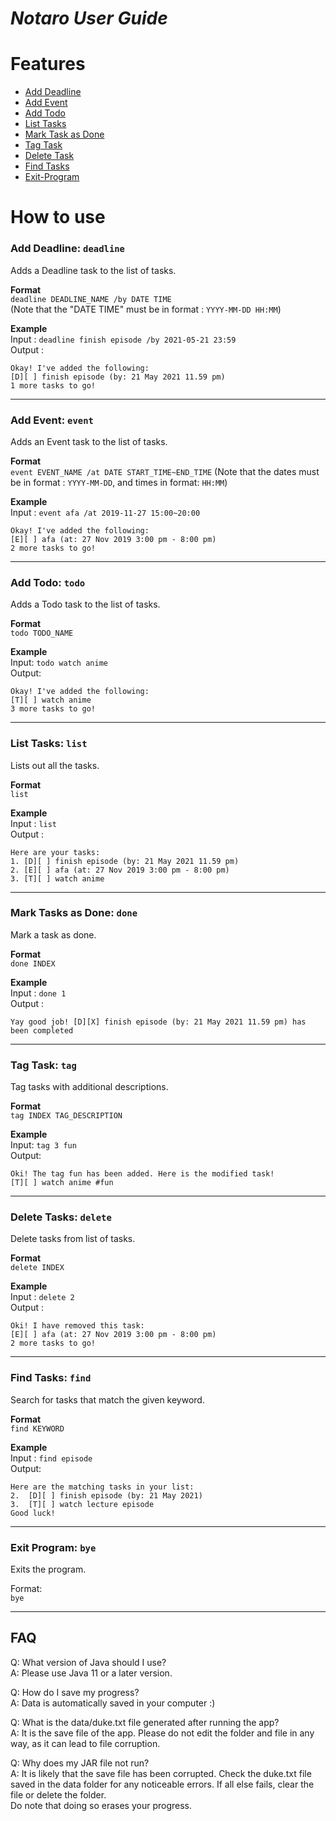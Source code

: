# _**Notaro User Guide**_

# Features

* [Add Deadline](#add-deadline-deadline)
* [Add Event](#add-event-event)
* [Add Todo](#add-todo-todo)
* [List Tasks](#list-tasks-list)
* [Mark Task as Done](#mark-tasks-as-done-done)
* [Tag Task](#tag-task-tag)
* [Delete Task](#delete-tasks-delete)
* [Find Tasks](#find-tasks-find)
* [Exit-Program](#exit-program-bye)

# How to use
### Add Deadline: `deadline`
Adds a Deadline task to the list of tasks.

**Format**  
`deadline DEADLINE_NAME /by DATE TIME`  
(Note that the "DATE TIME" must be in format : `YYYY-MM-DD HH:MM`)

**Example**  
Input : `deadline finish episode /by 2021-05-21 23:59`  
Output : 
```
Okay! I've added the following:
[D][ ] finish episode (by: 21 May 2021 11.59 pm)
1 more tasks to go!
```
___

### Add Event: `event`
Adds an Event task to the list of tasks.

**Format**  
`event EVENT_NAME /at DATE START_TIME~END_TIME`
(Note that the dates must be in format : `YYYY-MM-DD`, and times in format: `HH:MM`)

**Example**  
Input : `event afa /at 2019-11-27 15:00~20:00`
```
Okay! I've added the following:
[E][ ] afa (at: 27 Nov 2019 3:00 pm - 8:00 pm)
2 more tasks to go!
```
___

### Add Todo: `todo`
Adds a Todo task to the list of tasks.

**Format**  
`todo TODO_NAME`

**Example**  
Input: `todo watch anime`  
Output:
```
Okay! I've added the following:
[T][ ] watch anime
3 more tasks to go!
```
---

### List Tasks: `list`
Lists out all the tasks.

**Format**  
`list`

**Example**  
Input : `list`  
Output :
```
Here are your tasks:
1. [D][ ] finish episode (by: 21 May 2021 11.59 pm)
2. [E][ ] afa (at: 27 Nov 2019 3:00 pm - 8:00 pm)
3. [T][ ] watch anime
```
---

### Mark Tasks as Done: `done`
Mark a task as done.

**Format**  
`done INDEX`

**Example**  
Input : `done 1`  
Output : 
```
Yay good job! [D][X] finish episode (by: 21 May 2021 11.59 pm) has been completed
```
---
### Tag Task: `tag`
Tag tasks with additional descriptions.

**Format**  
`tag INDEX TAG_DESCRIPTION`

**Example**  
Input: `tag 3 fun`  
Output:
```
Oki! The tag fun has been added. Here is the modified task!
[T][ ] watch anime #fun
```

---
### Delete Tasks: `delete`
Delete tasks from list of tasks.

**Format**  
`delete INDEX`

**Example**  
Input : `delete 2`  
Output :
```
Oki! I have removed this task:
[E][ ] afa (at: 27 Nov 2019 3:00 pm - 8:00 pm)
2 more tasks to go!
```
---
### Find Tasks: `find`
Search for tasks that match the given keyword.

**Format**  
`find KEYWORD`

**Example**  
Input : `find episode`  
Output:
```
Here are the matching tasks in your list:
2.  [D][ ] finish episode (by: 21 May 2021)
3.  [T][ ] watch lecture episode
Good luck!
```
---
### Exit Program: `bye`
Exits the program.

Format:  
`bye`

---
## FAQ  
Q: What version of Java should I use?  
A: Please use Java 11 or a later version.

Q: How do I save my progress?  
A: Data is automatically saved in your computer :)

Q: What is the data/duke.txt file generated after running the app?  
A: It is the save file of the app. Please do not edit the folder and file in any way, 
as it can lead to file corruption.

Q: Why does my JAR file not run?  
A: It is likely that the save file has been corrupted. 
Check the duke.txt file saved in the data folder for any noticeable errors.
If all else fails, clear the file or delete the folder.   
Do note that doing so erases your progress.

